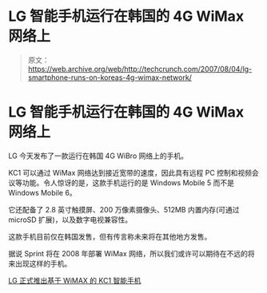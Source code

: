 # LG 智能手机运行在韩国的 4G WiMax 网络上

> 原文：<https://web.archive.org/web/http://techcrunch.com/2007/08/04/lg-smartphone-runs-on-koreas-4g-wimax-network/>

# LG 智能手机运行在韩国的 4G WiMax 网络上

LG 今天发布了一款运行在韩国 4G WiBro 网络上的手机。

KC1 可以通过 WiMax 网络达到接近宽带的速度，因此具有远程 PC 控制和视频会议等功能。令人惊讶的是，这款手机运行的是 Windows Mobile 5 而不是 Windows Mobile 6。

它还配备了 2.8 英寸触摸屏、200 万像素摄像头、512MB 内置内存(可通过 microSD 扩展)，以及数字电视兼容性。

这款手机目前仅在韩国发售，但有传言称未来将在其他地方发售。

据说 Sprint 将在 2008 年部署 WiMax 网络，所以我们或许可以期待在不远的将来出现这样的手机。

[LG 正式推出基于 WiMAX 的 KC1 智能手机](https://web.archive.org/web/20130730100530/http://www.electronista.com/articles/07/08/02/lg.kc1.launch/)